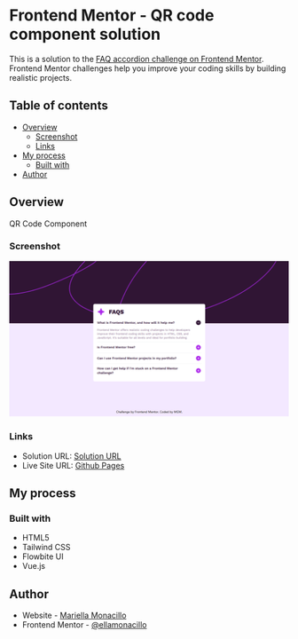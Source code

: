 # Frontend Mentor - QR code component solution

This is a solution to the [FAQ accordion challenge on Frontend Mentor](https://www.frontendmentor.io/challenges/faq-accordion-wyfFdeBwBz). Frontend Mentor challenges help you improve your coding skills by building realistic projects. 

## Table of contents

- [Overview](#overview)
  - [Screenshot](#screenshot)
  - [Links](#links)
- [My process](#my-process)
  - [Built with](#built-with)
- [Author](#author)

## Overview
QR Code Component

### Screenshot
![](/src/assets/screenshot.png)

### Links
- Solution URL: [Solution URL](https://github.com/Ellamonacillo/faq-accordion)
- Live Site URL: [Github Pages](https://faq-accordion-mgm.netlify.app)

## My process

### Built with

- HTML5
- Tailwind CSS
- Flowbite UI
- Vue.js

## Author

- Website - [Mariella Monacillo](https://mariellamonacillo.netlify.app)
- Frontend Mentor - [@ellamonacillo](https://www.frontendmentor.io/profile/ellamonacillo)